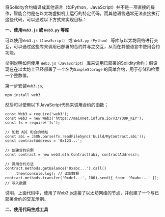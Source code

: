 将Solidity合约编译成其他语言（如Python，JavaScript）并不是一项直接的操作，智能合约是在以太坊虚拟机上运行的特定代码，而其他语言通常无法直接执行这些代码，可以通过以下方式来实现目标：

**一、使用`Web3.js` 或 `Web3.py` 等库**

可以使用`Web3.js（JavaScript）` 或 `Web3.py（Python）` 等库与以太坊网络进行交互，可以通过这些库来调用已部署的合约并与之交互，从而在其他语言中使用合约功能。

举例说明如何使用 `Web3.js（JavaScript）` 库来调用已部署的Solidity合约；假设现在在以太坊上已经部署了一个名为`SimpleStorage` 的简单合约，用于存储和检索一个整数值。

第一步安装`Web3.js`,
```
npm install web3
```
然后可以使用以下JavaScript代码来调用合约的函数；
```
const Web3 = require('web3');
const web3 = new Web3('https://mainnet.infura.io/v3/YOUR_KEY');
const fs = require('fs');

// 加载 ABI 和合约地址
const abi = JSON.parse(fs.readFileSync('build/MyContract.abi'));
const contractAddress = '0x123...';

// 创建合约实例
const contract = new web3.eth.Contract(abi, contractAddress);

// 调用合约方法
contract.methods.getBalance('0xabc...').call()
    .then(console.log); // 读取数据
contract.methods.transfer('0xdef...', 100).send({ from: '0xabc...' }); // 写入数据
```
说明，上面代码中，使用了Web3.js连接了以太坊网络的节点，并创建了一个与已部署合约的交互示例。

**二、使用代码生成工具**

